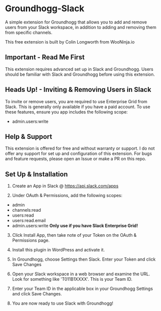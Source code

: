 # Groundhogg-Slack

A simple extension for Groundhogg that allows you to add and remove users from your Slack workspace, in addition to adding and removing them from specific channels.

This free extension is built by Colin Longworth from WooNinja.io

## Important - Read Me First

This extension requires advanced set up in Slack and Groundhogg. Users should be familiar with Slack and Groundhogg before using this extension. 

## Heads Up! - Inviting & Removing Users in Slack

To invite or remove users, you are required to use Enterprise Grid from Slack. This is generally only available if you have a paid account. To use these features, ensure you app includes the following scope:

- admin.users:write 

## Help & Support

This extension is offered for free and without warranty or support. I do not offer any support for set up and configuration of this extension. For bugs and feature requests, please open an Issue or make a PR on this repo.

## Set Up & Installation

1. Create an App in Slack @ https://api.slack.com/apps

2. Under OAuth & Permissions, add the following scopes:

- admin
- channels:read
- users:read
- users:read.email
- admin.users:write **Only use if you have Slack Enterprise Grid!**

3. Click Install App, then take note of your Token on the OAuth & Permissions page.

4. Install this plugin in WordPress and activate it.

5. In Groundhogg, choose Settings then Slack. Enter your Token and click Save Changes

6. Open your Slack workspace in a web browser and examine the URL. Look for something like 'T011B1XXXX'. This is your Team ID.

7. Enter your Team ID in the applicable box in your Groundhogg Settings and click Save Changes.

8. You are now ready to use Slack with Groundhogg!

